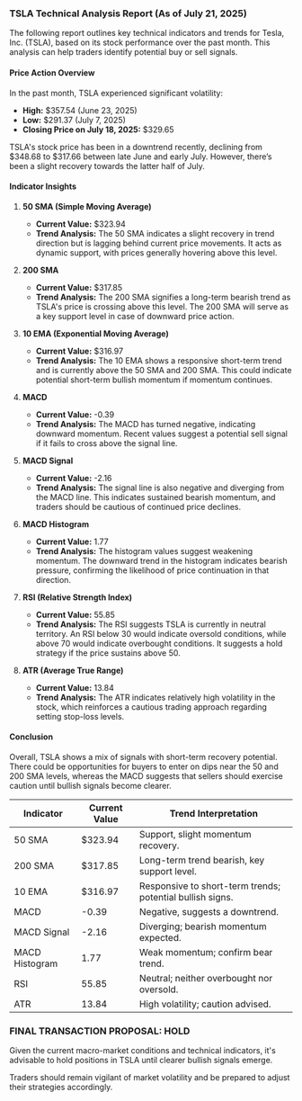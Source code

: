 ### TSLA Technical Analysis Report (As of July 21, 2025)

The following report outlines key technical indicators and trends for Tesla, Inc. (TSLA), based on its stock performance over the past month. This analysis can help traders identify potential buy or sell signals.

#### Price Action Overview 
In the past month, TSLA experienced significant volatility:
- **High:** $357.54 (June 23, 2025)
- **Low:** $291.37 (July 7, 2025)
- **Closing Price on July 18, 2025:** $329.65

TSLA's stock price has been in a downtrend recently, declining from $348.68 to $317.66 between late June and early July. However, there’s been a slight recovery towards the latter half of July.

#### Indicator Insights 

1. **50 SMA (Simple Moving Average)**
   - **Current Value:** $323.94
   - **Trend Analysis:** The 50 SMA indicates a slight recovery in trend direction but is lagging behind current price movements. It acts as dynamic support, with prices generally hovering above this level.

2. **200 SMA**
   - **Current Value:** $317.85
   - **Trend Analysis:** The 200 SMA signifies a long-term bearish trend as TSLA's price is crossing above this level. The 200 SMA will serve as a key support level in case of downward price action.

3. **10 EMA (Exponential Moving Average)**
   - **Current Value:** $316.97
   - **Trend Analysis:** The 10 EMA shows a responsive short-term trend and is currently above the 50 SMA and 200 SMA. This could indicate potential short-term bullish momentum if momentum continues.

4. **MACD**
   - **Current Value:** -0.39
   - **Trend Analysis:** The MACD has turned negative, indicating downward momentum. Recent values suggest a potential sell signal if it fails to cross above the signal line.

5. **MACD Signal**
   - **Current Value:** -2.16
   - **Trend Analysis:** The signal line is also negative and diverging from the MACD line. This indicates sustained bearish momentum, and traders should be cautious of continued price declines.

6. **MACD Histogram**
   - **Current Value:** 1.77
   - **Trend Analysis:** The histogram values suggest weakening momentum. The downward trend in the histogram indicates bearish pressure, confirming the likelihood of price continuation in that direction.

7. **RSI (Relative Strength Index)**
   - **Current Value:** 55.85
   - **Trend Analysis:** The RSI suggests TSLA is currently in neutral territory. An RSI below 30 would indicate oversold conditions, while above 70 would indicate overbought conditions. It suggests a hold strategy if the price sustains above 50.

8. **ATR (Average True Range)**
   - **Current Value:** 13.84
   - **Trend Analysis:** The ATR indicates relatively high volatility in the stock, which reinforces a cautious trading approach regarding setting stop-loss levels.

#### Conclusion
Overall, TSLA shows a mix of signals with short-term recovery potential. There could be opportunities for buyers to enter on dips near the 50 and 200 SMA levels, whereas the MACD suggests that sellers should exercise caution until bullish signals become clearer.

| Indicator       | Current Value  | Trend Interpretation                                         |
|-----------------|----------------|-------------------------------------------------------------|
| 50 SMA          | $323.94        | Support, slight momentum recovery.                          |
| 200 SMA         | $317.85        | Long-term trend bearish, key support level.                |
| 10 EMA          | $316.97        | Responsive to short-term trends; potential bullish signs.   |
| MACD            | -0.39          | Negative, suggests a downtrend.                            |
| MACD Signal     | -2.16          | Diverging; bearish momentum expected.                       |
| MACD Histogram   | 1.77           | Weak momentum; confirm bear trend.                          |
| RSI             | 55.85          | Neutral; neither overbought nor oversold.                  |
| ATR             | 13.84          | High volatility; caution advised.                           |

### FINAL TRANSACTION PROPOSAL: **HOLD**
Given the current macro-market conditions and technical indicators, it's advisable to hold positions in TSLA until clearer bullish signals emerge. 

Traders should remain vigilant of market volatility and be prepared to adjust their strategies accordingly.